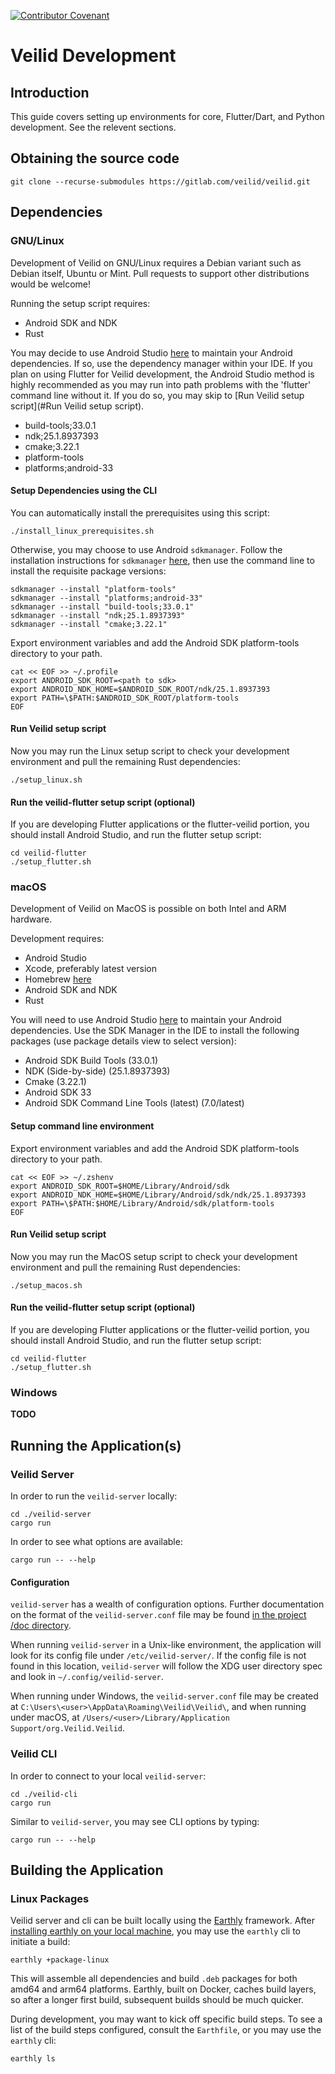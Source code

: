 [![Contributor Covenant](https://img.shields.io/badge/Contributor%20Covenant-2.1-4baaaa.svg)](code_of_conduct.md) 

# Veilid Development

## Introduction
This guide covers setting up environments for core, Flutter/Dart, and Python development. See the relevent sections.

## Obtaining the source code

```shell
git clone --recurse-submodules https://gitlab.com/veilid/veilid.git
```

## Dependencies

### GNU/Linux

Development of Veilid on GNU/Linux requires a Debian variant such as Debian
itself, Ubuntu or Mint. Pull requests to support other distributions would be
welcome!

Running the setup script requires:
* Android SDK and NDK
* Rust

You may decide to use Android Studio [here](https://developer.android.com/studio) 
to maintain your Android dependencies. If so, use the dependency manager 
within your IDE. If you plan on using Flutter for Veilid development, the Android Studio
method is highly recommended as you may run into path problems with the 'flutter' 
command line without it. If you do so, you may skip to 
[Run Veilid setup script](#Run Veilid setup script).

* build-tools;33.0.1
* ndk;25.1.8937393
* cmake;3.22.1
* platform-tools
* platforms;android-33

#### Setup Dependencies using the CLI


You can automatically install the prerequisites using this script:

```shell
./install_linux_prerequisites.sh
```

Otherwise, you may choose to use Android `sdkmanager`. Follow the installation
instructions for `sdkmanager`
[here](https://developer.android.com/studio/command-line/sdkmanager), then use
the command line to install the requisite package versions:

```shell
sdkmanager --install "platform-tools"
sdkmanager --install "platforms;android-33"
sdkmanager --install "build-tools;33.0.1"
sdkmanager --install "ndk;25.1.8937393"
sdkmanager --install "cmake;3.22.1"
```

Export environment variables and add the Android SDK platform-tools directory to
your path.

```shell
cat << EOF >> ~/.profile 
export ANDROID_SDK_ROOT=<path to sdk>
export ANDROID_NDK_HOME=$ANDROID_SDK_ROOT/ndk/25.1.8937393
export PATH=\$PATH:$ANDROID_SDK_ROOT/platform-tools
EOF
```

#### Run Veilid setup script

Now you may run the Linux setup script to check your development environment and
pull the remaining Rust dependencies:

```shell
./setup_linux.sh
```

#### Run the veilid-flutter setup script (optional)

If you are developing Flutter applications or the flutter-veilid portion, you should
install Android Studio, and run the flutter setup script:

```shell
cd veilid-flutter
./setup_flutter.sh
```


### macOS

Development of Veilid on MacOS is possible on both Intel and ARM hardware.

Development requires:
* Android Studio 
* Xcode, preferably latest version
* Homebrew [here](https://brew.sh)
* Android SDK and NDK
* Rust

You will need to use Android Studio [here](https://developer.android.com/studio) 
to maintain your Android dependencies. Use the SDK Manager in the IDE to install the following packages (use package details view to select version):
* Android SDK Build Tools (33.0.1)
* NDK (Side-by-side) (25.1.8937393)
* Cmake (3.22.1)
* Android SDK 33
* Android SDK Command Line Tools (latest) (7.0/latest)

#### Setup command line environment

Export environment variables and add the Android SDK platform-tools directory to
your path.

```shell
cat << EOF >> ~/.zshenv
export ANDROID_SDK_ROOT=$HOME/Library/Android/sdk
export ANDROID_NDK_HOME=$HOME/Library/Android/sdk/ndk/25.1.8937393
export PATH=\$PATH:$HOME/Library/Android/sdk/platform-tools
EOF
```

#### Run Veilid setup script

Now you may run the MacOS setup script to check your development environment and
pull the remaining Rust dependencies:

```shell
./setup_macos.sh
```

#### Run the veilid-flutter setup script (optional)

If you are developing Flutter applications or the flutter-veilid portion, you should
install Android Studio, and run the flutter setup script:

```shell
cd veilid-flutter
./setup_flutter.sh
```

### Windows

**TODO**

## Running the Application(s)

### Veilid Server

In order to run the `veilid-server` locally:

```shell
cd ./veilid-server
cargo run
```

In order to see what options are available:

```shell
cargo run -- --help
```

#### Configuration

`veilid-server` has a wealth of configuration options. Further documentation on
the format of the `veilid-server.conf` file may be found [in the project /doc
directory](./doc/config/veilid-server-config.md).

When running `veilid-server` in a Unix-like environment, the application will
look for its config file under `/etc/veilid-server/`. If the config file is not
found in this location, `veilid-server` will follow the XDG user directory spec
and look in `~/.config/veilid-server`.

When running under Windows, the `veilid-server.conf` file may be created at
`C:\Users\<user>\AppData\Roaming\Veilid\Veilid\`, and when running under macOS,
at `/Users/<user>/Library/Application Support/org.Veilid.Veilid`.

### Veilid CLI

In order to connect to your local `veilid-server`:

```shell
cd ./veilid-cli
cargo run
```

Similar to `veilid-server`, you may see CLI options by typing:

```shell
cargo run -- --help
```

## Building the Application

### Linux Packages

Veilid server and cli can be built locally using the
[Earthly](https://earthly.dev/) framework. After [installing earthly on your
local machine](https://earthly.dev/get-earthly), you may use the `earthly` cli
to initiate a build:

```shell
earthly +package-linux
```

This will assemble all dependencies and build `.deb` packages for both amd64 and
arm64 platforms. Earthly, built on Docker, caches build layers, so after a
longer first build, subsequent builds should be much quicker.

During development, you may want to kick off specific build steps. To see a list
of the build steps configured, consult the `Earthfile`, or you may use the
`earthly` cli:

```shell
earthly ls
```
